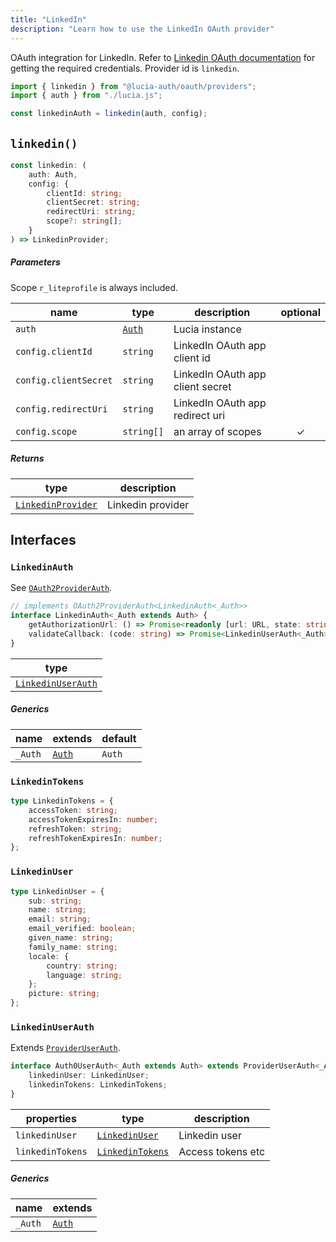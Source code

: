 ```yaml
---
title: "LinkedIn"
description: "Learn how to use the LinkedIn OAuth provider"
---
```


OAuth integration for LinkedIn. Refer to [Linkedin OAuth documentation](https:/.microsoft.com/en-us/linkedin/shared/authentication/authorization-code-flow?tabs=HTTPS1) for getting the required credentials. Provider id is `linkedin`.

```ts
import { linkedin } from "@lucia-auth/oauth/providers";
import { auth } from "./lucia.js";

const linkedinAuth = linkedin(auth, config);
```

## `linkedin()`

```ts
const linkedin: (
	auth: Auth,
	config: {
		clientId: string;
		clientSecret: string;
		redirectUri: string;
		scope?: string[];
	}
) => LinkedinProvider;
```

##### Parameters

Scope `r_liteprofile` is always included.

| name                  | type                                       | description                      | optional |
| --------------------- | ------------------------------------------ | -------------------------------- | :------: |
| `auth`                | [`Auth`](/reference/lucia/interfaces/auth) | Lucia instance                   |          |
| `config.clientId`     | `string`                                   | LinkedIn OAuth app client id     |          |
| `config.clientSecret` | `string`                                   | LinkedIn OAuth app client secret |          |
| `config.redirectUri`  | `string`                                   | LinkedIn OAuth app redirect uri  |          |
| `config.scope`        | `string[]`                                 | an array of scopes               |    ✓     |

##### Returns

| type                                    | description       |
| --------------------------------------- | ----------------- |
| [`LinkedinProvider`](#linkedinprovider) | Linkedin provider |

## Interfaces

### `LinkedinAuth`

See [`OAuth2ProviderAuth`](/reference/oauth/interfaces/oauth2providerauth).

```ts
// implements OAuth2ProviderAuth<LinkedinAuth<_Auth>>
interface LinkedinAuth<_Auth extends Auth> {
	getAuthorizationUrl: () => Promise<readonly [url: URL, state: string]>;
	validateCallback: (code: string) => Promise<LinkedinUserAuth<_Auth>>;
}
```

| type                                    |
| --------------------------------------- |
| [`LinkedinUserAuth`](#linkedinuserauth) |

##### Generics

| name    | extends    | default |
| ------- | ---------- | ------- |
| `_Auth` | [`Auth`]() | `Auth`  |

### `LinkedinTokens`

```ts
type LinkedinTokens = {
	accessToken: string;
	accessTokenExpiresIn: number;
	refreshToken: string;
	refreshTokenExpiresIn: number;
};
```

### `LinkedinUser`

```ts
type LinkedinUser = {
	sub: string;
	name: string;
	email: string;
	email_verified: boolean;
	given_name: string;
	family_name: string;
	locale: {
		country: string;
		language: string;
	};
	picture: string;
};
```

### `LinkedinUserAuth`

Extends [`ProviderUserAuth`](/reference/oauth/interfaces/provideruserauth).

```ts
interface Auth0UserAuth<_Auth extends Auth> extends ProviderUserAuth<_Auth> {
	linkedinUser: LinkedinUser;
	linkedinTokens: LinkedinTokens;
}
```

| properties       | type                                | description       |
| ---------------- | ----------------------------------- | ----------------- |
| `linkedinUser`   | [`LinkedinUser`](#linkedinuser)     | Linkedin user     |
| `linkedinTokens` | [`LinkedinTokens`](#linkedintokens) | Access tokens etc |

##### Generics

| name    | extends    |
| ------- | ---------- |
| `_Auth` | [`Auth`]() |
